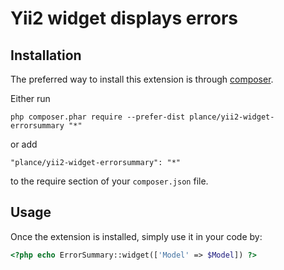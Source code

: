 Yii2 widget displays errors
==============

Installation
------------

The preferred way to install this extension is through [composer](http://getcomposer.org/download/).

Either run

```
php composer.phar require --prefer-dist plance/yii2-widget-errorsummary "*"
```

or add

```
"plance/yii2-widget-errorsummary": "*"
```

to the require section of your `composer.json` file.


Usage
-----

Once the extension is installed, simply use it in your code by:

```php
<?php echo ErrorSummary::widget(['Model' => $Model]) ?>
```